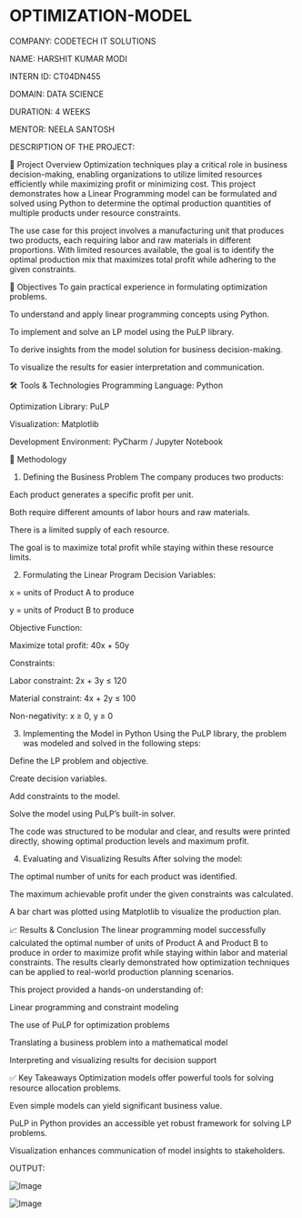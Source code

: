 # OPTIMIZATION-MODEL

COMPANY: CODETECH IT SOLUTIONS

NAME: HARSHIT KUMAR MODI

INTERN ID: CT04DN455

DOMAIN: DATA SCIENCE

DURATION: 4 WEEKS

MENTOR: NEELA SANTOSH

DESCRIPTION OF THE PROJECT:

📌 Project Overview
Optimization techniques play a critical role in business decision-making, enabling organizations to utilize limited resources efficiently while maximizing profit or minimizing cost. This project demonstrates how a Linear Programming model can be formulated and solved using Python to determine the optimal production quantities of multiple products under resource constraints.

The use case for this project involves a manufacturing unit that produces two products, each requiring labor and raw materials in different proportions. With limited resources available, the goal is to identify the optimal production mix that maximizes total profit while adhering to the given constraints.

🎯 Objectives
To gain practical experience in formulating optimization problems.

To understand and apply linear programming concepts using Python.

To implement and solve an LP model using the PuLP library.

To derive insights from the model solution for business decision-making.

To visualize the results for easier interpretation and communication.

🛠️ Tools & Technologies
Programming Language: Python

Optimization Library: PuLP

Visualization: Matplotlib

Development Environment: PyCharm / Jupyter Notebook

🧪 Methodology
1. Defining the Business Problem
The company produces two products:

Each product generates a specific profit per unit.

Both require different amounts of labor hours and raw materials.

There is a limited supply of each resource.

The goal is to maximize total profit while staying within these resource limits.

2. Formulating the Linear Program
Decision Variables:

x = units of Product A to produce

y = units of Product B to produce

Objective Function:

Maximize total profit: 40x + 50y

Constraints:

Labor constraint: 2x + 3y ≤ 120

Material constraint: 4x + 2y ≤ 100

Non-negativity: x ≥ 0, y ≥ 0

3. Implementing the Model in Python
Using the PuLP library, the problem was modeled and solved in the following steps:

Define the LP problem and objective.

Create decision variables.

Add constraints to the model.

Solve the model using PuLP’s built-in solver.

The code was structured to be modular and clear, and results were printed directly, showing optimal production levels and maximum profit.

4. Evaluating and Visualizing Results
After solving the model:

The optimal number of units for each product was identified.

The maximum achievable profit under the given constraints was calculated.

A bar chart was plotted using Matplotlib to visualize the production plan.

📈 Results & Conclusion
The linear programming model successfully calculated the optimal number of units of Product A and Product B to produce in order to maximize profit while staying within labor and material constraints. The results clearly demonstrated how optimization techniques can be applied to real-world production planning scenarios.

This project provided a hands-on understanding of:

Linear programming and constraint modeling

The use of PuLP for optimization problems

Translating a business problem into a mathematical model

Interpreting and visualizing results for decision support

✅ Key Takeaways
Optimization models offer powerful tools for solving resource allocation problems.

Even simple models can yield significant business value.

PuLP in Python provides an accessible yet robust framework for solving LP problems.

Visualization enhances communication of model insights to stakeholders.

OUTPUT:

![Image](https://github.com/user-attachments/assets/c8340526-1ed2-4afa-af1f-eddb7cbd5445)

![Image](https://github.com/user-attachments/assets/52663323-4ae4-4c2b-8e1d-d9974c6403d4)

